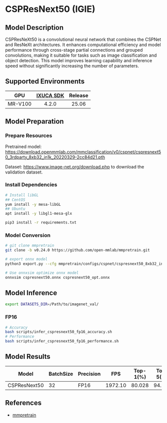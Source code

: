 # CSPResNext50 (IGIE)

## Model Description

CSPResNeXt50 is a convolutional neural network that combines the CSPNet and ResNeXt architectures. It enhances computational efficiency and model performance through cross-stage partial connections and grouped convolutions, making it suitable for tasks such as image classification and object detection. This model improves learning capability and inference speed without significantly increasing the number of parameters.

## Supported Environments

| GPU    | [IXUCA SDK](https://gitee.com/deep-spark/deepspark#%E5%A4%A9%E6%95%B0%E6%99%BA%E7%AE%97%E8%BD%AF%E4%BB%B6%E6%A0%88-ixuca) | Release |
| :----: | :----: | :----: |
| MR-V100 | 4.2.0     |  25.06  |

## Model Preparation

### Prepare Resources

Pretrained model: <https://download.openmmlab.com/mmclassification/v0/cspnet/cspresnext50_3rdparty_8xb32_in1k_20220329-2cc84d21.pth>

Dataset: <https://www.image-net.org/download.php> to download the validation dataset.

### Install Dependencies

```bash
# Install libGL
## CentOS
yum install -y mesa-libGL
## Ubuntu
apt install -y libgl1-mesa-glx

pip3 install -r requirements.txt
```

### Model Conversion

```bash
# git clone mmpretrain
git clone -b v0.24.0 https://github.com/open-mmlab/mmpretrain.git

# export onnx model
python3 export.py --cfg mmpretrain/configs/cspnet/cspresnext50_8xb32_in1k.py --weight cspresnext50_3rdparty_8xb32_in1k_20220329-2cc84d21.pth --output cspresnext50.onnx

# Use onnxsim optimize onnx model
onnxsim cspresnext50.onnx cspresnext50_opt.onnx

```

## Model Inference

```bash
export DATASETS_DIR=/Path/to/imagenet_val/
```

### FP16

```bash
# Accuracy
bash scripts/infer_cspresnext50_fp16_accuracy.sh
# Performance
bash scripts/infer_cspresnext50_fp16_performance.sh
```

## Model Results

| Model        | BatchSize | Precision | FPS      | Top-1(%) | Top-5(%) |
| ------------ | --------- | --------- | -------- | -------- | -------- |
| CSPResNext50 | 32        | FP16      | 1972.10  | 80.028   | 94.914   |

## References

- [mmpretrain](https://github.com/open-mmlab/mmpretrain)
